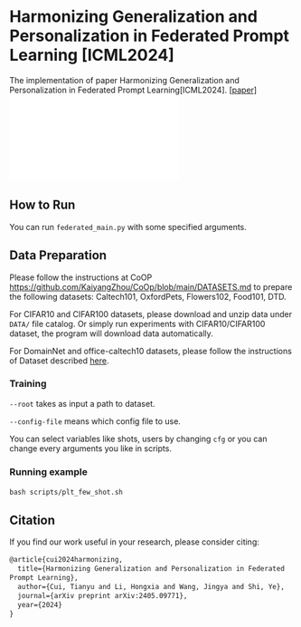# Harmonizing Generalization and Personalization in Federated Prompt Learning [ICML2024]
The implementation of paper Harmonizing Generalization and Personalization in Federated Prompt Learning[ICML2024].
[[paper]]()
![pFedMMA-pipeline](pFedMMA.pdf "pFedMMA-pipeline")
## How to Run

You can run `federated_main.py` with some specified arguments.

## Data Preparation
Please follow the instructions at CoOP https://github.com/KaiyangZhou/CoOp/blob/main/DATASETS.md to prepare the following datasets: Caltech101, OxfordPets, Flowers102, Food101, DTD.

For CIFAR10 and CIFAR100 datasets, please download and unzip data under `DATA/` file catalog. Or simply run experiments with CIFAR10/CIFAR100 dataset, the program will download data automatically.

For DomainNet and office-caltech10 datasets, please follow the instructions of Dataset described [here](https://github.com/med-air/FedBN/blob/master/README.md). 

### Training

`--root` takes as input a path to dataset.

`--config-file` means which config file to use.

You can select variables like shots, users by changing `cfg` or you can change every arguments you like in scripts.

### Running example
`bash scripts/plt_few_shot.sh`
## Citation
If you find our work useful in your research, please consider citing:
```
@article{cui2024harmonizing,
  title={Harmonizing Generalization and Personalization in Federated Prompt Learning},
  author={Cui, Tianyu and Li, Hongxia and Wang, Jingya and Shi, Ye},
  journal={arXiv preprint arXiv:2405.09771},
  year={2024}
}
```

